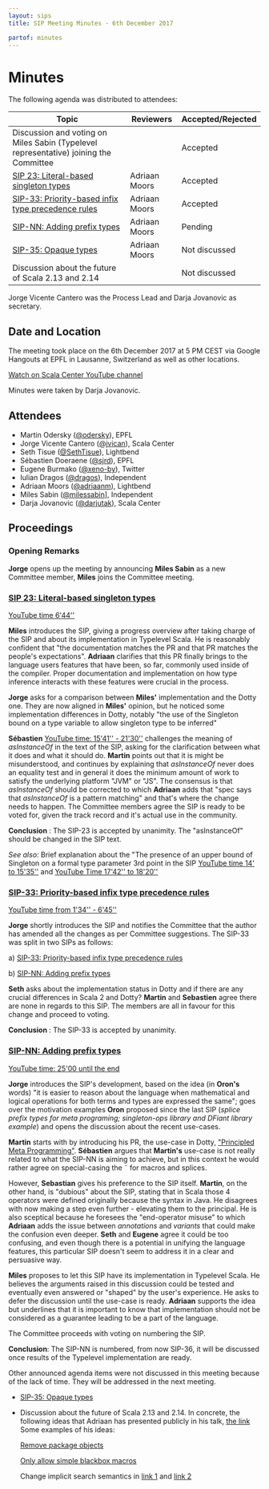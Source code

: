 ```yaml
---
layout: sips
title: SIP Meeting Minutes - 6th December 2017

partof: minutes
---
```


# Minutes

The following agenda was distributed to attendees:

|Topic|Reviewers| Accepted/Rejected |
| --- | --- | --- |
|Discussion and voting on Miles Sabin (Typelevel representative) joining the Committee |  | Accepted
|[SIP 23: Literal-based singleton types](http://docs.scala-lang.org/sips/42.type.html) | Adriaan Moors | Accepted
|[SIP-33: Priority-based infix type precedence rules](http://docs.scala-lang.org/sips/make-types-behave-like-expressions.html) | Adriaan Moors | Accepted |
|[SIP-NN: Adding prefix types](http://docs.scala-lang.org/sips/adding-prefix-types.html) | Adriaan Moors | Pending |
|[SIP-35: Opaque types](http://docs.scala-lang.org/sips/opaque-types.html) | Adriaan Moors | Not discussed |
|Discussion about the future of Scala 2.13 and 2.14 |  | Not discussed |


Jorge Vicente Cantero was the Process Lead and Darja Jovanovic as secretary.

## Date and Location
The meeting took place on the 6th December 2017 at 5 PM CEST via Google Hangouts at EPFL in Lausanne, Switzerland as well as other locations.

[Watch on Scala Center YouTube channel](https://youtu.be/Mhwf15gjL9s)

Minutes were taken by Darja Jovanovic.

## Attendees

* Martin Odersky ([@odersky](https://github.com/odersky)), EPFL
* Jorge Vicente Cantero ([@jvican](https://github.com/jvican)), Scala Center
* Seth Tisue ([@SethTisue](https://github.com/SethTisue)), Lightbend
* Sébastien Doeraene ([@sjrd](https://github.com/sjrd)), EPFL
* Eugene Burmako ([@xeno-by](https://github.com/xeno-by)), Twitter
* Iulian Dragos ([@dragos](https://github.com/dragos)), Independent
* Adriaan Moors ([@adriaanm](https://github.com/adriaanm)), Lightbend
* Miles Sabin ([@milessabin](https://github.com/milessabin)], Independent
* Darja Jovanovic ([@darjutak](https://github.com/darjutak)), Scala Center

## Proceedings
### Opening Remarks

**Jorge** opens up the meeting by announcing **Miles Sabin** as a new Committee member, **Miles** joins the Committee meeting.

### [SIP 23: Literal-based singleton types](http://docs.scala-lang.org/sips/42.type.html)
[YouTube time 6'44''](https://youtu.be/Mhwf15gjL9s?t=402)

**Miles** introduces the SIP, giving a progress overview after taking charge of the SIP and about its implementation in Typelevel Scala.
He is reasonably confident that "the documentation matches the PR and that PR matches the people's expectations".
**Adriaan** clarifies that this PR finally brings to the language users features that have been, so far, commonly used inside of the compiler. Proper documentation and implementation on how type inference interacts with these features were crucial in the process.

**Jorge** asks for a comparison between **Miles'** implementation and the Dotty one.
They are now aligned in **Miles'** opinion, but he noticed some implementation differences in Dotty, notably "the use of the Singleton bound on a type variable to allow singleton type to be inferred"

**Sébastien** [YouTube time: 15'41'' - 21'30''](https://youtu.be/Mhwf15gjL9s?t=936) challenges the meaning of *asInstanceOf* in the text of the SIP, asking for the clarification between what it does and what it should do.
**Martin** points out that it is might be misunderstood, and continues by explaining that *asInstanceOf* never does an equality test and in general it does the minimum amount of work to satisfy the underlying platform "JVM" or "JS".
The consensus is that *asInstanceOf* should be corrected to which
**Adriaan** adds that "spec says that *asInstanceOf* is a pattern matching" and that's where the change needs to happen.
The Committee members agree the SIP is ready to be voted for, given the track record and it's actual use in the community.

**Conclusion** : The SIP-23  is accepted by unanimity. The "asInstanceOf" should be changed in the SIP text. 

*See also*:
Brief explanation about the "The presence of an upper bound of Singleton on a formal type parameter 3rd point in the SIP [YouTube time 14' to 15'35''](https://www.youtube.com/watch?v=Mhwf15gjL9s) and [YouTube Time 17'42'' to 18'20'']( https://youtu.be/Mhwf15gjL9s?t=1069)

### [SIP-33: Priority-based infix type precedence rules](http://docs.scala-lang.org/sips/make-types-behave-like-expressions.html)
[YouTube time from 1'34'' -  6'45''](https://youtu.be/Mhwf15gjL9s?t=96)

**Jorge** shortly introduces the SIP and notifies the Committee that the author has amended all the changes as per Committee suggestions. The SIP-33 was split in two SIPs as follows:

a) [SIP-33: Priority-based infix type precedence rules](http://docs.scala-lang.org/sips/make-types-behave-like-expressions.html)

b) [SIP-NN: Adding prefix types](http://docs.scala-lang.org/sips/adding-prefix-types.html)

**Seth** asks about the implementation status in Dotty and if there are any crucial differences in Scala 2 and Dotty?
**Martin** and **Sebastien** agree there are none in regards to this SIP.
The members are all in favour for this change and proceed to voting.

**Conclusion** : The SIP-33 is accepted by unanimity.


### [SIP-NN: Adding prefix types](http://docs.scala-lang.org/sips/adding-prefix-types.html)
[YouTube time: 25'00 until the end](https://youtu.be/Mhwf15gjL9s?t=1503)

**Jorge** introduces the SIP's development, based on the idea
(in **Oron's** words) "it is easier to reason about the language when mathematical and logical operations for both terms and types are expressed the same"; goes over the motivation examples **Oron** proposed since the last SIP (*splice prefix types for meta programing; singleton-ops library and DFiant library example*) and opens the discussion about the recent use-cases.

**Martin** starts with by introducing his PR, the use-case in Dotty, ["Principled Meta Programming"](https://gist.github.com/odersky/f91362f6d9c58cc1db53f3f443311140). **Sébastien** argues that **Martin's** use-case is not really related to what the SIP-NN is aiming to achieve, but in this context he would rather agree on special-casing the ˜ for macros and splices.

However, **Sebastian** gives his preference to the SIP itself.
**Martin**, on the other hand, is "dubious" about the SIP, stating that in Scala those 4 operators were defined originally because the syntax in Java. He disagrees with now making a step even further - elevating them to the principal. He is also sceptical because he foresees the "end-operator misuse" to which **Adriaan** adds the issue between *annotations* and *variants* that could make the confusion even deeper. 
**Seth** and **Eugene** agree it could be too confusing, and even though there is a potential in unifying the language features, this particular SIP doesn't seem to address it in a clear and persuasive way.

**Miles** proposes to let this SIP have its implementation in Typelevel Scala. He believes the arguments raised in this discussion could be tested and eventually even answered or "shaped" by the user's experience. He asks to defer the discussion until the use-case is ready. **Adriaan** supports the idea but underlines that it is important to know that implementation should not be considered as a guarantee leading to be a part of the language.

The Committee proceeds with voting on numbering the SIP.

**Conclusion**: The SIP-NN is numbered, from now SIP-36, it will be discussed once results of the Typelevel implementation are ready.

Other announced agenda items were not discussed in this meeting because of the lack of time. They will be addressed in the next meeting.

- [SIP-35: Opaque types](http://docs.scala-lang.org/sips/opaque-types.html)

- Discussion about the future of Scala 2.13 and 2.14. In concrete, the following ideas that Adriaan has presented publicly in his talk, [the link](https://adriaanm.github.io/reveal.js/scala-2.13-beyond.html#/)
  Some examples of his ideas:
  
  [Remove package objects](https://github.com/scala/scala-dev/issues/441)
  
  [Only allow simple blackbox macros](https://github.com/scala/scala-dev/issues/445)
  
  Change implicit search semantics in [link 1](https://github.com/scala/scala-dev/issues/446) and [link 2](https://github.com/scala/scala-dev/issues/447)
